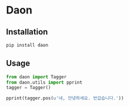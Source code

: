 # Daon

## Installation

```python
pip install daon
```

## Usage

```python
from daon import Tagger
from daon.utils import pprint
tagger = Tagger()

pprint(tagger.pos(u'네, 안녕하세요. 반갑습니다.'))
```
